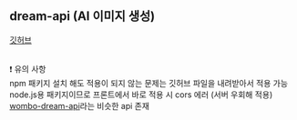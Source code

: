 ## dream-api (AI 이미지 생성)

[깃허브](https://github.com/cdgco/dream-api)
<br><br>

:heavy_exclamation_mark: 유의 사항 <br>
npm 패키지 설치 해도 적용이 되지 않는 문제는 깃허브 파일을 내려받아서 적용 가능 <br>
node.js용 패키지이므로 프론트에서 바로 적용 시 cors 에러 (서버 우회해 적용) <br>
[wombo-dream-api](https://github.com/leopoldhub/wombo-dream-api)라는 비슷한 api 존재 <br>
